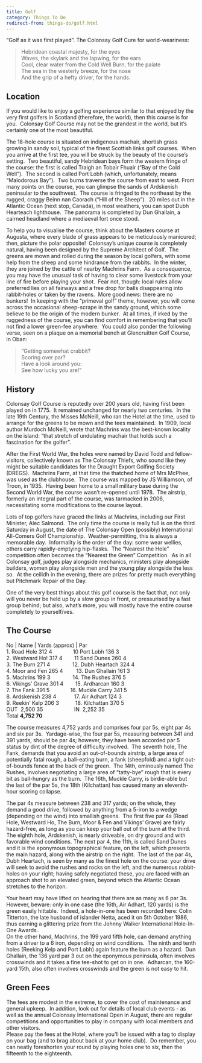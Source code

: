 ```yaml
---
title: Golf
category: Things To Do
redirect-from: things-do/golf.html
---
```


“Golf as it was first played”.
The Colonsay Golf Cure for world-weariness:
>Hebridean coastal majesty, for the eyes<br />Waves, the skylark and the lapwing, for the ears<br />Cool, clear water from the Cold Well Burn, for the palate<br />The sea in the westerly breeze, for the nose<br />And the grip of a hefty driver, for the hands.

## Location

If you would like to enjoy a golfing experience similar to that enjoyed by the very first golfers in Scotland (therefore, the world), then this course is for you.  Colonsay Golf Course may not be the grandest in the world, but it’s certainly one of the most beautiful.

The 18-hole course is situated on indigenous machair, shortish grass growing in sandy soil, typical of the finest Scottish links golf courses.  When you arrive at the first tee, you will be struck by the beauty of the course’s setting.  Two beautiful, sandy Hebridean bays form the western fringe of the course: the first is called Traigh an Tobair Fhuair (“Bay of the Cold Well”).  The second is called Port Lobh (which, unfortunately, means “Malodorous Bay”).  Two burns traverse the course from east to west. From many points on the course, you can glimpse the sands of Ardskenish peninsular to the southwest.  The course is fringed to the northeast by the rugged, craggy Beinn nan Caorach (“Hill of the Sheep”).  20 miles out in the Atlantic Ocean (next stop, Canada), in most weathers, you can spot Dubh Hearteach lighthouse.  The panorama is completed by Dun Ghallain, a cairned headland where a mediaeval fort once stood.

To help you to visualise the course, think about the Masters course at Augusta, where every blade of grass appears to be meticulously manicured; then, picture the polar opposite!  Colonsay’s unique course is completely natural, having been designed by the Supreme Architect of Golf.  The greens are mown and rolled during the season by local golfers, with some help from the sheep and some hindrance from the rabbits.  In the winter, they are joined by the cattle of nearby Machrins Farm.  As a consequence, you may have the unusual task of having to clear some livestock from your line of fire before playing your shot.  Fear not, though: local rules allow preferred lies on all fairways and a free drop for balls disappearing into rabbit-holes or taken by the ravens.  More good news: there are no bunkers!  In keeping with the “primeval golf” theme, however, you will come across the occasional sheep-scrape in the sandy ground, which some believe to be the origin of the modern bunker.  At all times, if irked by the ruggedness of the course, you can find comfort in remembering that you’ll not find a lower green-fee anywhere.  You could also ponder the following verse, seen on a plaque on a memorial bench at Glencruitten Golf Course, in Oban:

>“Getting somewhat crabbit?<br />Scoring over par?<br />Have a look around you:<br />See how lucky you are!”

## History

Colonsay Golf Course is reputedly over 200 years old, having first been played on in 1775.  It remained unchanged for nearly two centuries.  In the late 19th Century, the Misses McNeill, who ran the Hotel at the time, used to arrange for the greens to be mown and the tees maintained.  In 1909, local author Murdoch McNeill, wrote that Machrins was the best-known locality on the island: “that stretch of undulating machair that holds such a fascination for the golfer”.

After the First World War, the holes were named by David Todd and fellow-visitors, collectively known as The Colonsay Thiefs, who sound like they might be suitable candidates for the Draught Export Golfing Society (DREGS).  Machrins Farm, at that time the thatched home of Mrs McPhee, was used as the clubhouse.  The course was mapped by JS Williamson, of Troon, in 1935.  Having been home to a small military base during the Second World War, the course wasn’t re-opened until 1978.  The airstrip, formerly an integral part of the course, was tarmacked in 2006, necessitating some modifications to the course layout.

Lots of top golfers have graced the links at Machrins, including our First Minister, Alec Salmond.  The only time the course is really full is on the third Saturday in August, the date of The Colonsay Open (possibly) International All-Comers Golf Championship.  Weather-permitting, this is always a memorable day.  Informality is the order of the day: some wear wellies, others carry rapidly-emptying hip-flasks.  The “Nearest the Hole” competition often becomes the “Nearest the Green” Competition.  As in all Colonsay golf, judges play alongside mechanics, ministers play alongside builders, women play alongside men and the young play alongside the less so.  At the ceilidh in the evening, there are prizes for pretty much everything but Pitchmark Repair of the Day.

One of the very best things about this golf course is the fact that, not only will you never be held up by a slow group in front, or pressurised by a fast group behind; but also, what’s more, you will mostly have the entire course completely to yourself/ves.

## The Course

No | Name | Yards (approx) | Par<br />1. Road Hole 312 4              10 Port Lobh 136 3<br />2. Westward Ho! 317 4        11 Sand Dunes 260 4<br />3. The Burn 271 4               12. Dubh Heartach 324 4<br />4. Moor and Fen 265 4         13. Dun Ghallain 161 3<br />5. Machrins 199 3               14. The Rushes 376 5<br />6. Vikings’ Grave 301 4        15. Ardharcan 160 3<br />7. The Fank 391 5              16. Muckle Carry 341 5<br />8. Ardskenish 238 4            17. Air Adhart 124 3<br />9. Reekin’ Kelp 206 3           18. Kilchattan 370 5<br />OUT  2,500 35                     IN  2,252 35<br />Total <strong>4,752 70</strong>

The course measures 4,752 yards and comprises four par 5s, eight par 4s and six par 3s.  Yardage-wise, the four par 5s, measuring between 341 and 391 yards, should be par 4s; however, they have been accorded par 5 status by dint of the degree of difficulty involved.  The seventh hole, The Fank, demands that you avoid an out-of-bounds airstrip, a large area of potentially fatal rough, a ball-eating burn, a fank (sheepfold) and a tight out-of-bounds fence at the back of the green.  The 14th, ominously named The Rushes, involves negotiating a large area of “tatty-bye” rough that is every bit as ball-hungry as the burn.  The 16th, Muckle Carry, is birdie-able but the last of the par 5s, the 18th (Kilchattan) has caused many an eleventh-hour scoring collapse.

The par 4s measure between 238 and 317 yards; on the whole, they demand a good drive, followed by anything from a 5-iron to a wedge (depending on the wind) into smallish greens.  The first five par 4s (Road Hole, Westward Ho, The Burn, Moor & Fen and Vikings’ Grave) are fairly hazard-free, as long as you can keep your ball out of the burn at the third.  The eighth hole, Ardskenish, is nearly driveable, on dry ground and with favorable wind conditions. The next par 4, the 11th, is called Sand Dunes and it is the eponymous topographical feature, on the left, which presents the main hazard, along with the airstrip on the right.  The last of the par 4s, Dubh Heartach, is seen by many as the finest hole on the course: your drive will seek to avoid the rushes and rocks on the left, and the numerous rabbit-holes on your right; having safely negotiated these, you are faced with an approach shot to an elevated green, beyond which the Atlantic Ocean stretches to the horizon.

Your heart may have lifted on hearing that there are as many as 6 par 3s.  However, beware: only in one case (the 16th, Air Adhart, 120 yards) is the green easily hittable.  Indeed, a hole-in-one has been recorded here: Colin Titterton, the late husband of islander Netta, aced it on 5th October 1986, thus earning a glittering prize from the Johnny Walker International Hole-In-One Awards..<br />On the other hand, Machrins, the 199 yard fifth hole, can demand anything from a driver to a 6 iron, depending on wind conditions.  The ninth and tenth holes (Reeking Kelp and Port Lobh) again feature the burn as a hazard.  Dun Ghallain, the 136 yard par 3 out on the eponymous peninsula, often involves crosswinds and it takes a fine tee-shot to get on in one.  Adharcan, the 160-yard 15th, also often involves crosswinds and the green is not easy to hit.

## Green Fees

The fees are modest in the extreme, to cover the cost of maintenance and general upkeep.  In addition, look out for details of local club events - as well as the annual Colonsay International Open in August, there are regular competitions and opportunities to play in company with local members and other visitors.<br />Please pay the fees at the Hotel, where you’ll be issued with a tag to display on your bag (and to brag about back at your home club).  Do remember, you can neatly foreshorten your round by playing holes one to six, then the fifteenth to the eighteenth.